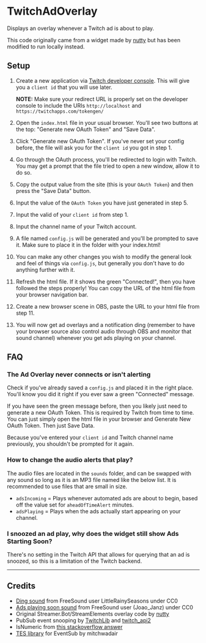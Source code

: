 # TwitchAdOverlay
Displays an overlay whenever a Twitch ad is about to play.

This code originally came from a widget made by [nutty](https://www.youtube.com/watch?v=e5B7ZNGtkac) but has been modified to run locally instead.

## Setup

1. Create a new application via [Twitch developer console](https://dev.twitch.tv/console). This will give you a `client id` that you will use later.

	**NOTE:** Make sure your redirect URL is properly set on the developer console to include the URIs `http://localhost` and `https://twitchapps.com/tokengen/`
2. Open the `index.html` file in your usual browser. You'll see two buttons at the top: "Generate new OAuth Token" and "Save Data".
3. Click "Generate new OAuth Token". If you've never set your config before, the file will ask you for the `client id` you got in step 1.
4. Go through the OAuth process, you'll be redirected to login with Twitch. You may get a prompt that the file tried to open a new window, allow it to do so.
5. Copy the output value from the site (this is your `OAuth Token`) and then press the "Save Data" button.
6. Input the value of the `OAuth Token` you have just generated in step 5.
7. Input the valid of your `client id` from step 1.
8. Input the channel name of your Twitch account.
9. A file named `config.js` will be generated and you'll be prompted to save it. Make sure to place it in the folder with your index.html!
10. You can make any other changes you wish to modify the general look and feel of things via `config.js`, but generally you don't have to do anything further with it.
11. Refresh the html file. If it shows the green "Connected!", then you have followed the steps properly! You can copy the URL of the html file from your browser navigation bar.
12. Create a new browser scene in OBS, paste the URL to your html file from step 11.
13. You will now get ad overlays and a notification ding (remember to have your browser source also control audio through OBS and monitor that sound channel) whenever you get ads playing on your channel.


## FAQ

### The Ad Overlay never connects or isn't alerting

Check if you've already saved a `config.js` and placed it in the right place. You'll know you did it right if you ever saw a green "Connected" message.

If you have seen the green message before, then you likely just need to generate a new OAuth Token. This is required by Twitch from time to time. You can just simply open the html file in your browser and Generate New OAuth Token. Then just Save Data.

Because you've entered your `client id` and Twitch channel name previously, you shouldn't be prompted for it again.

### How to change the audio alerts that play?

The audio files are located in the `sounds` folder, and can be swapped with any sound so long as it is an MP3 file named like the below list. It is recommended to use files that are small in size.

- `adsIncoming` = Plays whenever automated ads are about to begin, based off the value set for `aheadOfTimeAlert` minutes.
- `adsPlaying` = Plays when the ads actually start appearing on your channel.

### I snoozed an ad play, why does the widget still show Ads Starting Soon?

There's no setting in the Twitch API that allows for querying that an ad is snoozed, so this is a limitation of the Twitch backend.

---

## Credits

* [Ding sound](https://freesound.org/people/LittleRainySeasons/sounds/335908/) from FreeSound user LittleRainySeasons under CC0
* [Ads playing soon sound](https://freesound.org/people/Joao_Janz/sounds/478513/) from FreeSound user (Joao_Janz) under CC0
* Original Streamer.Bot/StreamElements overlay code by [nutty](https://www.youtube.com/@nuttylmao)
* PubSub event snooping by [TwitchLib](https://github.com/TwitchLib/TwitchLib.PubSub/blob/master/TwitchLib.PubSub/Models/Responses/Messages/VideoPlayback.cs#L12) and [twitch_api2](https://docs.rs/twitch_api2/0.6.1/src/twitch_api2/pubsub/video_playback.rs.html#14-17)
* IsNumeric from [this stackoverflow answer](https://stackoverflow.com/a/175787)
* [TES library](https://github.com/mitchwadair/tesjs) for EventSub by mitchwadair

